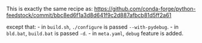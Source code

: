 This is exactly the same recipe as:
    https://github.com/conda-forge/python-feedstock/commit/bbc8ed6f1a3d8d641f9c2d887afbcb81d5ff2a61

except that:
    - in `build.sh`, `./configure` is passed `--with-pydebug`.
    - in `bld.bat`, `build.bat` is passed `-d`.
    - in `meta.yaml`, `debug` feature is added.
